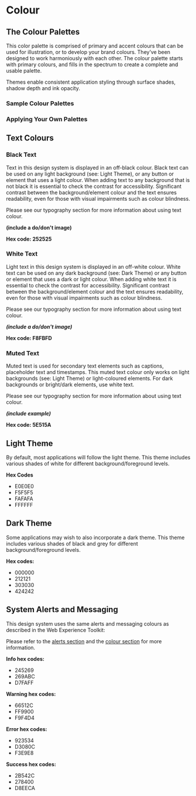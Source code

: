 # Colour

## The Colour Palettes

This color palette is comprised of primary and accent colours that can be used for illustration, or to develop your brand colours. They’ve been designed to work harmoniously with each other. The colour palette starts with primary colours, and fills in the spectrum to create a complete and usable palette.

Themes enable consistent application styling through surface shades, shadow depth and ink opacity.

### Sample Colour Palettes

### Applying Your Own Palettes

## Text Colours

### Black Text

Text in this design system is displayed in an off-black colour. Black text can be used on any light background \(see: Light Theme\), or any button or element that uses a light colour. When adding text to any background that is not black it is essential to check the contrast for accessibility. Significant contrast between the background/element colour and the text ensures readability, even for those with visual impairments such as colour blindness.

Please see our typography section for more information about using text colour.

**\(include a do/don't image\)**

**Hex code: 252525**

### White Text

Light text in this design system is displayed in an off-white colour. White text can be used on any dark background \(see: Dark Theme\) or any button or element that uses a dark or light colour. When adding white text it is essential to check the contrast for accessibility. Significant contrast between the background/element colour and the text ensures readability, even for those with visual impairments such as colour blindness.

Please see our typography section for more information about using text colour.

_**\(include a do/don't image\)**_

**Hex code: F8FBFD**

### Muted Text

Muted text is used for secondary text elements such as captions, placeholder text and timestamps. This muted text colour only works on light backgrounds \(see: Light Theme\) or light-coloured elements. For dark backgrounds or bright/dark elements, use white text.

Please see our typography section for more information about using text colour.

_**\(include example\)**_

**Hex code: 5E515A**

## Light Theme

By default, most applications will follow the light theme. This theme includes various shades of white for different background/foreground levels.

**Hex Codes**

* E0E0E0
* F5F5F5
* FAFAFA
* FFFFFF 

## Dark Theme

Some applications may wish to also incorporate a dark theme. This theme includes various shades of black and grey for different  background/foreground levels.

**Hex codes:**

* 000000
* 212121
* 303030
* 424242

## System Alerts and Messaging

This design system uses the same alerts and messaging colours as described in the Web Experience Toolkit:

Please refer to the [alerts section](http://wet-boew.github.io/wet-boew-styleguide/v4/design/alerts-en.html) and the [colour section](http://wet-boew.github.io/wet-boew-styleguide/v4/design/colour-en.html) for more information.

**Info hex codes:**

* 245269
* 269ABC
* D7FAFF

**Warning hex codes:**

* 66512C
* FF9900
* F9F4D4

**Error hex codes:**

* 923534
* D3080C
* F3E9E8

**Success hex codes:**

* 2B542C
* 278400
* D8EECA

## 



